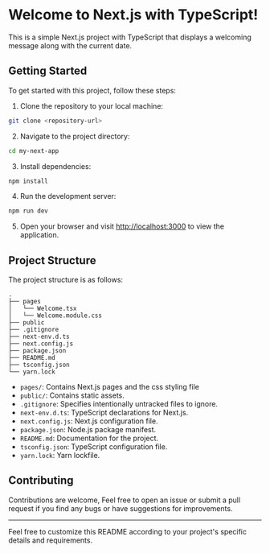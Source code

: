 # Welcome to Next.js with TypeScript!

This is a simple Next.js project with TypeScript that displays a welcoming message along with the current date.

## Getting Started

To get started with this project, follow these steps:

1. Clone the repository to your local machine:

```bash
git clone <repository-url>
```

2. Navigate to the project directory:

```bash
cd my-next-app
```

3. Install dependencies:

```bash
npm install
```

4. Run the development server:

```bash
npm run dev
```

5. Open your browser and visit [http://localhost:3000](http://localhost:3000) to view the application.

## Project Structure

The project structure is as follows:

```
.
├── pages
│   └── Welcome.tsx
│   └── Welcome.module.css
├── public
├── .gitignore
├── next-env.d.ts
├── next.config.js
├── package.json
├── README.md
├── tsconfig.json
└── yarn.lock
```

- `pages/`: Contains Next.js pages and the css styling file
- `public/`: Contains static assets.
- `.gitignore`: Specifies intentionally untracked files to ignore.
- `next-env.d.ts`: TypeScript declarations for Next.js.
- `next.config.js`: Next.js configuration file.
- `package.json`: Node.js package manifest.
- `README.md`: Documentation for the project.
- `tsconfig.json`: TypeScript configuration file.
- `yarn.lock`: Yarn lockfile.

## Contributing

Contributions are welcome, Feel free to open an issue or submit a pull request if you find any bugs or have suggestions for improvements.

---

Feel free to customize this README according to your project's specific details and requirements.
